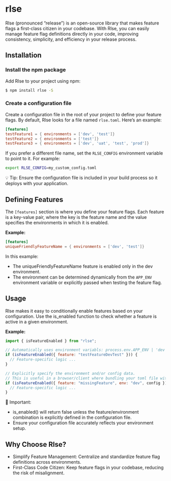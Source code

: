 # rlse

Rlse (pronounced “release”) is an open-source library that makes feature flags a first-class citizen in your codebase. With Rlse, you can easily manage feature flag definitions directly in your code, improving consistency, simplicity, and efficiency in your release process.

## Installation

### Install the npm package

Add Rlse to your project using npm:

```sh
$ npm install rlse -S
```

### Create a configuration file

Create a configuration file in the root of your project to define your feature flags. By default, Rlse looks for a file named `rlse.toml`. Here’s an example:

```toml
[features]
testFeature1 = { environments = ['dev', 'test']}
testFeature2 = { environments = ['test']}
testFeature3 = { environments = ['dev', 'uat', 'test', 'prod']}
```

If you prefer a different file name, set the `RLSE_CONFIG` environment variable to point to it. For example:

```sh
export RLSE_CONFIG=my_custom_config.toml
```

💡 Tip: Ensure the configuration file is included in your build process so it deploys with your application.

## Defining Features

The `[features]` section is where you define your feature flags. Each feature is a key-value pair, where the key is the feature name and the value specifies the environments in which it is enabled.

**Example:**

```toml
[features]
uniqueFriendlyFeatureName = { environments = ['dev', 'test']}
```

In this example:

- The uniqueFriendlyFeatureName feature is enabled only in the dev environment.
- The environment can be determined dynamically from the `APP_ENV` environment variable or explicitly passed when testing the feature flag.

## Usage

Rlse makes it easy to conditionally enable features based on your configuration. Use the is_enabled function to check whether a feature is active in a given environment.

**Example:**

```javascript
import { isFeatureEnabled } from "rlse";

// Automatically uses environment variabls: process.env.APP_ENV | 'dev' and process.env.RLSE_CONFIG | 'rlse.toml'.
if (isFeatureEnabled({ feature: "testFeatureDevTest" })) {
  // Feature-specific logic ...
}

// Explicitly specify the environment and/or config data.
// This is useful in a browser/client where bundling your toml file with your app is required.
if (isFeatureEnabled({ feature: "missingFeature", env: "dev", config })) {
  // Feature-specific logic ...
}
```

🛑 Important:

- is_enabled() will return false unless the feature/environment combination is explicitly defined in the configuration file.
- Ensure your configuration file accurately reflects your environment setup.

## Why Choose Rlse?

- Simplify Feature Management: Centralize and standardize feature flag definitions across environments.
- First-Class Code Citizen: Keep feature flags in your codebase, reducing the risk of misalignment.
